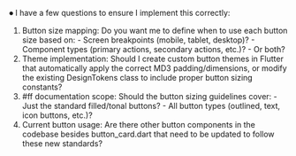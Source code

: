 ⏺ I have a few questions to ensure I implement this correctly:

  1. Button size mapping: Do you want me to define when to use each button size based on:
    - Screen breakpoints (mobile, tablet, desktop)?
    - Component types (primary actions, secondary actions, etc.)?
    - Or both?
  2. Theme implementation: Should I create custom button themes in Flutter that automatically apply the correct MD3 padding/dimensions, or modify the existing DesignTokens class to include proper button sizing
  constants?
  3. #ff documentation scope: Should the button sizing guidelines cover:
    - Just the standard filled/tonal buttons?
    - All button types (outlined, text, icon buttons, etc.)?
  4. Current button usage: Are there other button components in the codebase besides button_card.dart that need to be updated to follow these new standards?